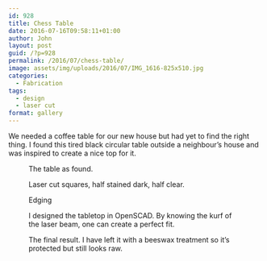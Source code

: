 ```yaml
---
id: 928
title: Chess Table
date: 2016-07-16T09:58:11+01:00
author: John
layout: post
guid: /?p=928
permalink: /2016/07/chess-table/
image: assets/img/uploads/2016/07/IMG_1616-825x510.jpg
categories:
  - Fabrication
tags:
  - design
  - laser cut
format: gallery
---
```

We needed a coffee table for our new house but had yet to find the right thing. I found this tired black circular table outside a neighbour&#8217;s house and was inspired to create a nice top for it.

<figure class='gallery-item'> 
<img src="/assets/img/uploads/2016/07/IMG_1612.jpg" class="attachment-thumbnail size-thumbnail" alt="" loading="lazy" aria-describedby="gallery-27-929" />
<figcaption class='wp-caption-text gallery-caption' id='gallery-27-929'> The table as found. </figcaption></figure><figure class='gallery-item'> 

<img src="/assets/img/uploads/2016/07/IMG_1613.jpg" class="attachment-thumbnail size-thumbnail" alt="" loading="lazy" aria-describedby="gallery-27-930" />
<figcaption class='wp-caption-text gallery-caption' id='gallery-27-930'> Laser cut squares, half stained dark, half clear. </figcaption></figure><figure class='gallery-item'> 
  
<img src="/assets/img/uploads/2016/07/IMG_1614.jpg" class="attachment-thumbnail size-thumbnail" alt="" loading="lazy" aria-describedby="gallery-27-931" />
<figcaption class='wp-caption-text gallery-caption' id='gallery-27-931'> Edging </figcaption></figure><figure class='gallery-item'> 
  
<img src="/assets/img/uploads/2016/07/IMG_1615.jpg" class="attachment-thumbnail size-thumbnail" alt="" loading="lazy" aria-describedby="gallery-27-932" />
<figcaption class='wp-caption-text gallery-caption' id='gallery-27-932'> I designed the tabletop in OpenSCAD. By knowing the kurf of the laser beam, one can create a perfect fit. </figcaption></figure><figure class='gallery-item'> 
  
<img src="/assets/img/uploads/2016/07/IMG_1616.jpg" class="attachment-thumbnail size-thumbnail" alt="" loading="lazy" aria-describedby="gallery-27-933" />
<figcaption class='wp-caption-text gallery-caption' id='gallery-27-933'> The final result. I have left it with a beeswax treatment so it&#8217;s protected but still looks raw. </figcaption></figure>
